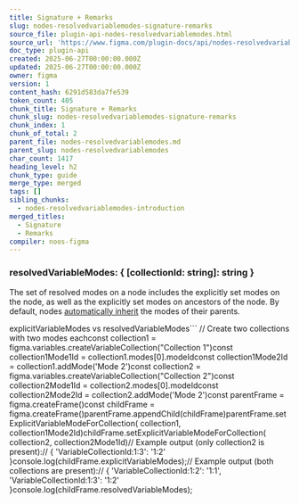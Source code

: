 ```yaml
---
title: Signature + Remarks
slug: nodes-resolvedvariablemodes-signature-remarks
source_file: plugin-api-nodes-resolvedvariablemodes.html
source_url: 'https://www.figma.com/plugin-docs/api/nodes-resolvedvariablemodes/'
doc_type: plugin-api
created: 2025-06-27T00:00:00.000Z
updated: 2025-06-27T00:00:00.000Z
owner: figma
version: 1
content_hash: 6291d583da7fe539
token_count: 405
chunk_title: Signature + Remarks
chunk_slug: nodes-resolvedvariablemodes-signature-remarks
chunk_index: 1
chunk_of_total: 2
parent_file: nodes-resolvedvariablemodes.md
parent_slug: nodes-resolvedvariablemodes
char_count: 1417
heading_level: h2
chunk_type: guide
merge_type: merged
tags: []
sibling_chunks:
  - nodes-resolvedvariablemodes-introduction
merged_titles:
  - Signature
  - Remarks
compiler: noos-figma
---
```


### resolvedVariableModes: { [collectionId: string]: string }

The set of resolved modes on a node includes the explicitly set modes on the node, as well as the explicitly set modes on ancestors of the node. By default, nodes [automatically inherit](https://help.figma.com/hc/en-us/articles/15343816063383-Modes-for-variables#Auto_mode)
 the modes of their parents.

explicitVariableModes vs resolvedVariableModes```
// Create two collections with two modes eachconst collection1 = figma.variables.createVariableCollection("Collection 1")const collection1Mode1Id = collection1.modes[0].modeIdconst collection1Mode2Id = collection1.addMode('Mode 2')const collection2 = figma.variables.createVariableCollection("Collection 2")const collection2Mode1Id = collection2.modes[0].modeIdconst collection2Mode2Id = collection2.addMode('Mode 2')const parentFrame = figma.createFrame()const childFrame = figma.createFrame()parentFrame.appendChild(childFrame)parentFrame.setExplicitVariableModeForCollection( collection1, collection1Mode2Id)childFrame.setExplicitVariableModeForCollection( collection2, collection2Mode1Id)// Example output (only collection2 is present):// { 'VariableCollectionId:1:3': '1:2' }console.log(childFrame.explicitVariableModes);// Example output (both collections are present):// { 'VariableCollectionId:1:2': '1:1', 'VariableCollectionId:1:3': '1:2' }console.log(childFrame.resolvedVariableModes);
```
